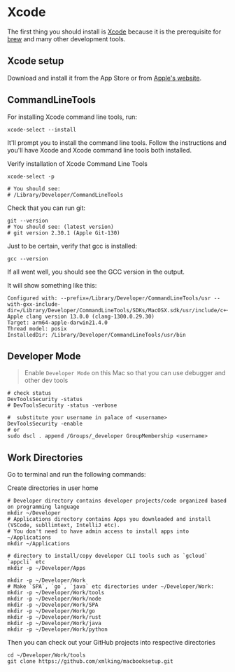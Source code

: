 # Xcode

The first thing you should install is [Xcode](https://developer.apple.com/xcode/)
because it is the prerequisite for [brew](https://brew.sh/) and many other development tools.

## Xcode setup

Download and install it from the App Store or from [Apple's website](https://developer.apple.com/xcode/).

## CommandLineTools

For installing Xcode command line tools, run:

```shell
xcode-select --install
```

It'll prompt you to install the command line tools. Follow the instructions and you'll have Xcode and Xcode command line tools both installed.

Verify installation of Xcode Command Line Tools

```shell
xcode-select -p

# You should see:
# /Library/Developer/CommandLineTools
```

Check that you can run git:

```shell
git --version
# You should see: (latest version)
# git version 2.30.1 (Apple Git-130)
```

Just to be certain, verify that gcc is installed:

```shell
gcc --version
```

If all went well, you should see the GCC version in the output.

It will show something like this:

```
Configured with: --prefix=/Library/Developer/CommandLineTools/usr --with-gxx-include-dir=/Library/Developer/CommandLineTools/SDKs/MacOSX.sdk/usr/include/c++/4.2.1
Apple clang version 13.0.0 (clang-1300.0.29.30)
Target: arm64-apple-darwin21.4.0
Thread model: posix
InstalledDir: /Library/Developer/CommandLineTools/usr/bin
```

## Developer Mode

> Enable `Developer Mode` on this Mac so that you can use debugger and other dev tools

```shell
# check status
DevToolsSecurity -status
# DevToolsSecurity -status -verbose

#  substitute your username in palace of <username>
DevToolsSecurity -enable
# or
sudo dscl . append /Groups/_developer GroupMembership <username>
```

## Work Directories

Go to terminal and run the following commands:

Create directories in user home

```shell
# Developer directory contains developer projects/code organized based on programming language 
mkdir ~/Developer
# Applications directory contains Apps you downloaded and install (VSCode, subllimtext, IntelliJ etc). 
# You don't need to have admin access to install apps into ~/Applications 
mkdir ~/Applications
 ```

```shell
# directory to install/copy developer CLI tools such as `gcloud` `appcli` etc
mkdir -p ~/Developer/Apps

mkdir -p ~/Developer/Work
# Make `SPA`, `go`, `java` etc directories under ~/Developer/Work:
mkdir -p ~/Developer/Work/tools
mkdir -p ~/Developer/Work/node
mkdir -p ~/Developer/Work/SPA
mkdir -p ~/Developer/Work/go
mkdir -p ~/Developer/Work/rust
mkdir -p ~/Developer/Work/java
mkdir -p ~/Developer/Work/python
 ```

Then you can check out your GitHub projects into respective directories

```shell
cd ~/Developer/Work/tools
git clone https://github.com/xmlking/macbooksetup.git
```

